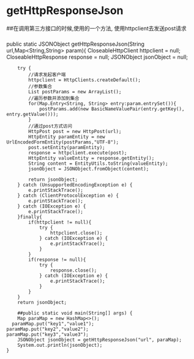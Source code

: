 # getHttpResponseJson
##在调用第三方接口的时候,使用的一个方法, 使用httpclient去发送post请求
###
public static JSONObject getHttpResponseJson(String url,Map<String,String> param){
        CloseableHttpClient httpclient = null;
        CloseableHttpResponse response = null;
        JSONObject jsonObject = null;
        
        try {
            //请求发起客户端
            httpclient = HttpClients.createDefault();
            //参数集合
            List postParams = new ArrayList();
            //遍历参数并添加到集合
            for(Map.Entry<String, String> entry:param.entrySet()){
                postParams.add(new BasicNameValuePair(entry.getKey(), entry.getValue()));
            }
            //通过post方式访问
            HttpPost post = new HttpPost(url);
            HttpEntity paramEntity = new UrlEncodedFormEntity(postParams,"UTF-8");
            post.setEntity(paramEntity);
            response = httpclient.execute(post);
            HttpEntity valueEntity = response.getEntity();
            String content = EntityUtils.toString(valueEntity);
            jsonObject = JSONObject.fromObject(content);
            
            return jsonObject;
        } catch (UnsupportedEncodingException e) {
            e.printStackTrace();
        } catch (ClientProtocolException e) {
            e.printStackTrace();
        } catch (IOException e) {
            e.printStackTrace();
        }finally{
            if(httpclient != null){
                try {
                    httpclient.close();
                } catch (IOException e) {
                    e.printStackTrace();
                }
            }
            if(response != null){
                try {
                    response.close();
                } catch (IOException e) {
                    e.printStackTrace();
                }
            }
        }
        return jsonObject;
        
        ##public static void main(String[] args) {
		Map paraMap = new HashMap<>();
	  paramMap.put("key1","value1");
    paramMap.put("key2","value2");
    paramMap.put("key3","value3");
		JSONObject jsonObject = getHttpResponseJson("url", paraMap);
		System.out.println(jsonObject);
	}
